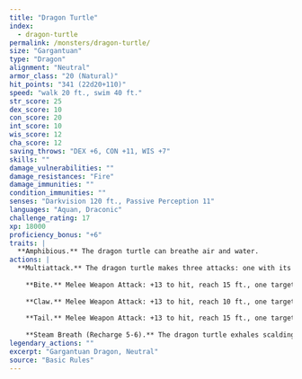 ```yaml
---
title: "Dragon Turtle"
index:
  - dragon-turtle
permalink: /monsters/dragon-turtle/
size: "Gargantuan"
type: "Dragon"
alignment: "Neutral"
armor_class: "20 (Natural)"
hit_points: "341 (22d20+110)"
speed: "walk 20 ft., swim 40 ft."
str_score: 25
dex_score: 10
con_score: 20
int_score: 10
wis_score: 12
cha_score: 12
saving_throws: "DEX +6, CON +11, WIS +7"
skills: ""
damage_vulnerabilities: ""
damage_resistances: "Fire"
damage_immunities: ""
condition_immunities: ""
senses: "Darkvision 120 ft., Passive Perception 11"
languages: "Aquan, Draconic"
challenge_rating: 17
xp: 18000
proficiency_bonus: "+6"
traits: |
  **Amphibious.** The dragon turtle can breathe air and water.
actions: |
  **Multiattack.** The dragon turtle makes three attacks: one with its bite and two with its claws. It can make one tail attack in place of its two claw attacks.
    
    **Bite.** Melee Weapon Attack: +13 to hit, reach 15 ft., one target. Hit: 26 (3d12 + 7) piercing damage.
    
    **Claw.** Melee Weapon Attack: +13 to hit, reach 10 ft., one target. Hit: 16 (2d8 + 7) slashing damage.
    
    **Tail.** Melee Weapon Attack: +13 to hit, reach 15 ft., one target. Hit: 26 (3d12 + 7) bludgeoning damage. If the target is a creature, it must succeed on a DC 20 Strength saving throw or be pushed up to 10 feet away from the dragon turtle and knocked prone.
    
    **Steam Breath (Recharge 5-6).** The dragon turtle exhales scalding steam in a 60-foot cone. Each creature in that area must make a DC 18 Constitution saving throw, taking 52 (15d6) fire damage on a failed save, or half as much damage on a successful one. Being underwater doesn't grant resistance against this damage.  
legendary_actions: ""
excerpt: "Gargantuan Dragon, Neutral"
source: "Basic Rules"
---
```

